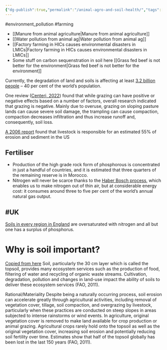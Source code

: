 ```yaml
---
{"dg-publish":true,"permalink":"/animal-agro-and-soil-health/","tags":["environment_land"],"created":"2025-10-23T09:44:27.586+01:00","updated":"2025-10-23T09:44:27.586+01:00"}
---
```


#environment_pollution #farming 

- [[Manure from animal agriculture\|Manure from animal agriculture]]
- [[Water pollution from animal ag\|Water pollution from animal ag]] 
- [[Factory farming in HICs causes environmental disasters in LMICs\|Factory farming in HICs causes environmental disasters in LMICs]]
- Some stuff on carbon sequenstration in soil here [[Grass fed beef is not better for the environment\|Grass fed beef is not better for the environment]]

Currently, the degradation of land and soils is affecting at least [3.2 billion people](https://ipbes.net/assessment-reports/ldr) – 40 per cent of the world’s population.

One review ([Centeri, 2022](https://www.mdpi.com/2306-5338/9/2/34)) found that while grazing can have positive or negative effects based on a number of factors, overall research indicated that grazing is negative. Mainly due to overuse, grazing on sloping pasture lands can cause severe soil damage, the trampling can cause compaction, compaction decreases infiltration and thus increase runoff and, consequently, soil loss. 

[A 2006 report](https://www.fao.org/3/a0701e/a0701e.pdf) found that livestock is responsible for an estimated 55% of erosion and sediment in the US

## Fertiliser
- Production of the high grade rock form of phosphorous is concentrated in just a handful of countries, and it is estimated that three quarters of the remaining reserve is in Morocco. 
- Nitrogen will never be scarce thanks to the [Haber Bosch process](https://en.wikipedia.org/wiki/Haber_process), which enables us to make nitrogen out of thin air, but at considerable energy cost: it consumes around three to five per cent of the world’s annual natural gas output.

## #UK
[Soils in every region in England](https://www.gov.uk/government/statistics/soil-nutrient-balances-for-the-regions-of-england-2020/soil-nutrient-balances-england-regions-2020#:~:text=Key%20points%20are%3A,seen%20in%20the%20North%20East.) are oversaturated with nitrogen and all but one has a surplus of phosphorus.

# Why is soil important?
[Copied from here](https://tca2f.org/wp-content/uploads/2022/03/TCA_Agrifood_Handbook.pdf)
Soil, particularly the 30 cm layer which is called the topsoil, provides many ecosystem services such as the production of food, filtering of water and recycling of organic waste streams. Cultivation, degradation, pollution and changes in land-use impact the ability of soils to deliver these ecosystem services (FAO, 2011).

Rational/Materiality Despite being a naturally occurring process, soil erosion can accelerate greatly through agricultural activities, including removal of vegetation cover, tillage, soil compaction, and overgrazing by livestock, particularly when these practices are conducted on steep slopes in areas subjected to intense rainstorms or wind events. In agriculture, original vegetation cover is removed to make land available for crop production or animal grazing. Agricultural crops rarely hold onto the topsoil as well as the original vegetation cover, increasing soil erosion and potentially reducing soil fertility over time. Estimates show that half of the topsoil globally has been lost in the last 150 years (FAO, 2011).